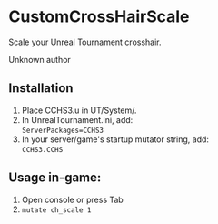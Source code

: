 # CustomCrossHairScale

Scale your Unreal Tournament crosshair.

Unknown author

## Installation

1. Place CCHS3.u in UT/System/.
2. In UnrealTournament.ini, add:  
   `ServerPackages=CCHS3`  
3. In your server/game's startup mutator string, add:  
   `CCHS3.CCHS`

## Usage in-game:
1. Open console or press Tab
2. `mutate ch_scale 1`
